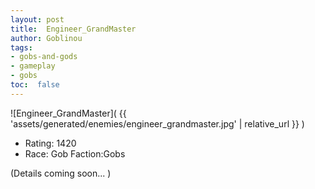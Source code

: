 ```yaml
---
layout: post
title:  Engineer_GrandMaster
author: Goblinou
tags:
- gobs-and-gods
- gameplay
- gobs
toc:  false
---
```


![Engineer_GrandMaster]( {{ 'assets/generated/enemies/engineer_grandmaster.jpg' | relative_url }} )
- Rating: 1420
- Race: Gob  Faction:Gobs

(Details coming soon... )